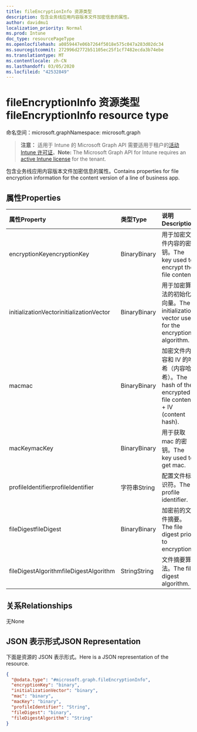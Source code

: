 ```yaml
---
title: fileEncryptionInfo 资源类型
description: 包含业务线应用内容版本文件加密信息的属性。
author: davidmu1
localization_priority: Normal
ms.prod: Intune
doc_type: resourcePageType
ms.openlocfilehash: a0859447e06b7264f5018e575c047a283d02dc34
ms.sourcegitcommit: 272996d2772b51105ec25f1cf7482ecda3b74ebe
ms.translationtype: MT
ms.contentlocale: zh-CN
ms.lasthandoff: 03/05/2020
ms.locfileid: "42532849"
---
```

# <a name="fileencryptioninfo-resource-type"></a><span data-ttu-id="5f4a1-103">fileEncryptionInfo 资源类型</span><span class="sxs-lookup"><span data-stu-id="5f4a1-103">fileEncryptionInfo resource type</span></span>

<span data-ttu-id="5f4a1-104">命名空间：microsoft.graph</span><span class="sxs-lookup"><span data-stu-id="5f4a1-104">Namespace: microsoft.graph</span></span>

> <span data-ttu-id="5f4a1-105">**注意：** 适用于 Intune 的 Microsoft Graph API 需要适用于租户的[活动 Intune 许可证](https://go.microsoft.com/fwlink/?linkid=839381)。</span><span class="sxs-lookup"><span data-stu-id="5f4a1-105">**Note:** The Microsoft Graph API for Intune requires an [active Intune license](https://go.microsoft.com/fwlink/?linkid=839381) for the tenant.</span></span>

<span data-ttu-id="5f4a1-106">包含业务线应用内容版本文件加密信息的属性。</span><span class="sxs-lookup"><span data-stu-id="5f4a1-106">Contains properties for file encryption information for the content version of a line of business app.</span></span>

## <a name="properties"></a><span data-ttu-id="5f4a1-107">属性</span><span class="sxs-lookup"><span data-stu-id="5f4a1-107">Properties</span></span>
|<span data-ttu-id="5f4a1-108">属性</span><span class="sxs-lookup"><span data-stu-id="5f4a1-108">Property</span></span>|<span data-ttu-id="5f4a1-109">类型</span><span class="sxs-lookup"><span data-stu-id="5f4a1-109">Type</span></span>|<span data-ttu-id="5f4a1-110">说明</span><span class="sxs-lookup"><span data-stu-id="5f4a1-110">Description</span></span>|
|:---|:---|:---|
|<span data-ttu-id="5f4a1-111">encryptionKey</span><span class="sxs-lookup"><span data-stu-id="5f4a1-111">encryptionKey</span></span>|<span data-ttu-id="5f4a1-112">Binary</span><span class="sxs-lookup"><span data-stu-id="5f4a1-112">Binary</span></span>|<span data-ttu-id="5f4a1-113">用于加密文件内容的密钥。</span><span class="sxs-lookup"><span data-stu-id="5f4a1-113">The key used to encrypt the file content.</span></span>|
|<span data-ttu-id="5f4a1-114">initializationVector</span><span class="sxs-lookup"><span data-stu-id="5f4a1-114">initializationVector</span></span>|<span data-ttu-id="5f4a1-115">Binary</span><span class="sxs-lookup"><span data-stu-id="5f4a1-115">Binary</span></span>|<span data-ttu-id="5f4a1-116">用于加密算法的初始化向量。</span><span class="sxs-lookup"><span data-stu-id="5f4a1-116">The initialization vector used for the encryption algorithm.</span></span>|
|<span data-ttu-id="5f4a1-117">mac</span><span class="sxs-lookup"><span data-stu-id="5f4a1-117">mac</span></span>|<span data-ttu-id="5f4a1-118">Binary</span><span class="sxs-lookup"><span data-stu-id="5f4a1-118">Binary</span></span>|<span data-ttu-id="5f4a1-119">加密文件内容和 IV 的哈希（内容哈希）。</span><span class="sxs-lookup"><span data-stu-id="5f4a1-119">The hash of the encrypted file content + IV (content hash).</span></span>|
|<span data-ttu-id="5f4a1-120">macKey</span><span class="sxs-lookup"><span data-stu-id="5f4a1-120">macKey</span></span>|<span data-ttu-id="5f4a1-121">Binary</span><span class="sxs-lookup"><span data-stu-id="5f4a1-121">Binary</span></span>|<span data-ttu-id="5f4a1-122">用于获取 mac 的密钥。</span><span class="sxs-lookup"><span data-stu-id="5f4a1-122">The key used to get mac.</span></span>|
|<span data-ttu-id="5f4a1-123">profileIdentifier</span><span class="sxs-lookup"><span data-stu-id="5f4a1-123">profileIdentifier</span></span>|<span data-ttu-id="5f4a1-124">字符串</span><span class="sxs-lookup"><span data-stu-id="5f4a1-124">String</span></span>|<span data-ttu-id="5f4a1-125">配置文件标识符。</span><span class="sxs-lookup"><span data-stu-id="5f4a1-125">The profile identifier.</span></span>|
|<span data-ttu-id="5f4a1-126">fileDigest</span><span class="sxs-lookup"><span data-stu-id="5f4a1-126">fileDigest</span></span>|<span data-ttu-id="5f4a1-127">Binary</span><span class="sxs-lookup"><span data-stu-id="5f4a1-127">Binary</span></span>|<span data-ttu-id="5f4a1-128">加密前的文件摘要。</span><span class="sxs-lookup"><span data-stu-id="5f4a1-128">The file digest prior to encryption.</span></span>|
|<span data-ttu-id="5f4a1-129">fileDigestAlgorithm</span><span class="sxs-lookup"><span data-stu-id="5f4a1-129">fileDigestAlgorithm</span></span>|<span data-ttu-id="5f4a1-130">String</span><span class="sxs-lookup"><span data-stu-id="5f4a1-130">String</span></span>|<span data-ttu-id="5f4a1-131">文件摘要算法。</span><span class="sxs-lookup"><span data-stu-id="5f4a1-131">The file digest algorithm.</span></span>|

## <a name="relationships"></a><span data-ttu-id="5f4a1-132">关系</span><span class="sxs-lookup"><span data-stu-id="5f4a1-132">Relationships</span></span>
<span data-ttu-id="5f4a1-133">无</span><span class="sxs-lookup"><span data-stu-id="5f4a1-133">None</span></span>

## <a name="json-representation"></a><span data-ttu-id="5f4a1-134">JSON 表示形式</span><span class="sxs-lookup"><span data-stu-id="5f4a1-134">JSON Representation</span></span>
<span data-ttu-id="5f4a1-135">下面是资源的 JSON 表示形式。</span><span class="sxs-lookup"><span data-stu-id="5f4a1-135">Here is a JSON representation of the resource.</span></span>
<!-- {
  "blockType": "resource",
  "@odata.type": "microsoft.graph.fileEncryptionInfo"
}
-->
``` json
{
  "@odata.type": "#microsoft.graph.fileEncryptionInfo",
  "encryptionKey": "binary",
  "initializationVector": "binary",
  "mac": "binary",
  "macKey": "binary",
  "profileIdentifier": "String",
  "fileDigest": "binary",
  "fileDigestAlgorithm": "String"
}
```




